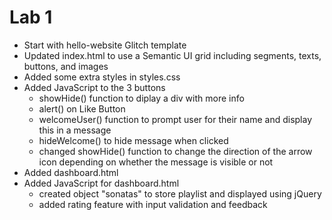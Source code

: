 Lab 1
=================

- Start with hello-website Glitch template
- Updated index.html to use a Semantic UI grid including segments, texts, buttons, and 
images
- Added some extra styles in styles.css
- Added JavaScript to the 3 buttons
    - showHide() function to diplay a div with more info
    - alert() on Like Button
    - welcomeUser() function to prompt user for their name and display this in a message
    - hideWelcome() to hide message when clicked
    - changed showHide() function to change the direction of the arrow icon depending on 
    whether the message is visible or not
- Added dashboard.html
- Added JavaScript for dashboard.html
    - created object "sonatas" to store playlist and displayed using jQuery
    - added rating feature with input validation and feedback
